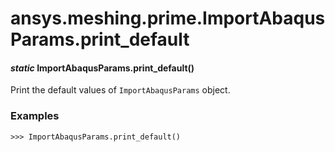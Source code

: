 # ansys.meshing.prime.ImportAbaqusParams.print_default

<a id="ansys.meshing.prime.ImportAbaqusParams.print_default"></a>

#### *static* ImportAbaqusParams.print_default()

Print the default values of `ImportAbaqusParams` object.

### Examples

```pycon
>>> ImportAbaqusParams.print_default()
```

<!-- !! processed by numpydoc !! -->
